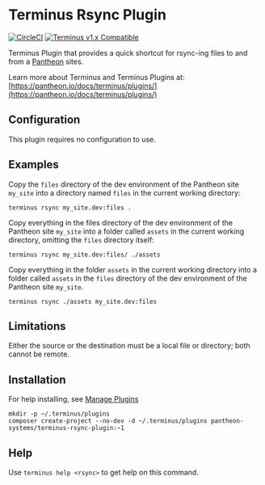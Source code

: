# Terminus Rsync Plugin

[![CircleCI](https://circleci.com/gh/pantheon-systems/terminus-rsync-plugin.svg?style=shield)](https://circleci.com/gh/pantheon-systems/terminus-rsync-plugin)
[![Terminus v1.x Compatible](https://img.shields.io/badge/terminus-v1.x-green.svg)](https://github.com/pantheon-systems/terminus-secrets-plugin/tree/1.x)

Terminus Plugin that provides a quick shortcut for rsync-ing files to and from a [Pantheon](https://www.pantheon.io) sites.

Learn more about Terminus and Terminus Plugins at:
[https://pantheon.io/docs/terminus/plugins/](https://pantheon.io/docs/terminus/plugins/)

## Configuration

This plugin requires no configuration to use.

## Examples

Copy the `files` directory of the dev environment of the Pantheon site `my_site` into a directory named `files` in the current working directory:
```
terminus rsync my_site.dev:files .
```
Copy everything in the files directory of the dev environment of the Pantheon site `my_site` into a folder called `assets` in the current working directory, omitting the `files` directory itself:
```
terminus rsync my_site.dev:files/ ./assets
```
Copy everything in the folder `assets` in the current working directory into a folder called `assets` in the `files` directory of the dev environment of the Pantheon site `my_site`.
```
terminus rsync ./assets my_site.dev:files
```

## Limitations

Either the source or the destination must be a local file or directory; both cannot be remote.

## Installation
For help installing, see [Manage Plugins](https://pantheon.io/docs/terminus/plugins/)
```
mkdir -p ~/.terminus/plugins
composer create-project --no-dev -d ~/.terminus/plugins pantheon-systems/terminus-rsync-plugin:~1
```

## Help
Use `terminus help <rsync>` to get help on this command.
